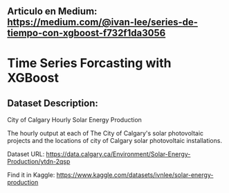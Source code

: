 
## Articulo en Medium: https://medium.com/@ivan-lee/series-de-tiempo-con-xgboost-f732f1da3056 



# Time Series Forcasting with XGBoost 


## Dataset Description:
City of Calgary Hourly Solar Energy Production 

The hourly output at each of The City of Calgary's solar photovoltaic projects and the locations of city of Calgary solar photovoltaic installations.

Dataset URL: https://data.calgary.ca/Environment/Solar-Energy-Production/ytdn-2qsp 


Find it in Kaggle: https://www.kaggle.com/datasets/ivnlee/solar-energy-production
